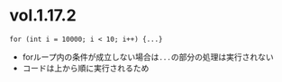 # vol.1.17.2

```
for (int i = 10000; i < 10; i++) {...}
```

- forループ内の条件が成立しない場合は`...`の部分の処理は実行されない
- コードは上から順に実行されるため